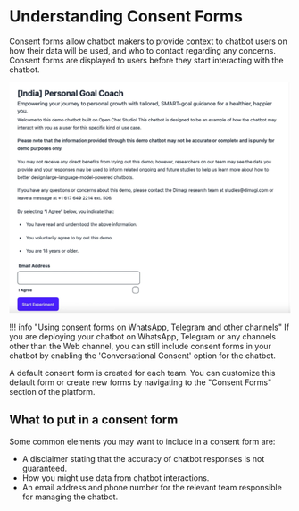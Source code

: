 # Understanding Consent Forms

Consent forms allow chatbot makers to provide context to chatbot users on how their data will be used, and who to contact regarding any concerns. Consent forms are displayed to users before they start interacting with the chatbot.

![Example of how a consent form is displayed on the web](../assets/images/consent_web.webp)

!!! info "Using consent forms on WhatsApp, Telegram and other channels"
    If you are deploying your chatbot on WhatsApp, Telegram or any channels other than the Web channel, you can still include consent forms in your chatbot by enabling the 'Conversational Consent' option for the chatbot.

A default consent form is created for each team. You can customize this default form or create new forms by navigating to the "Consent Forms" section of the platform.

## What to put in a consent form

Some common elements you may want to include in a consent form are:

* A disclaimer stating that the accuracy of chatbot responses is not guaranteed.
* How you might use data from chatbot interactions.
* An email address and phone number for the relevant team responsible for managing the chatbot.
